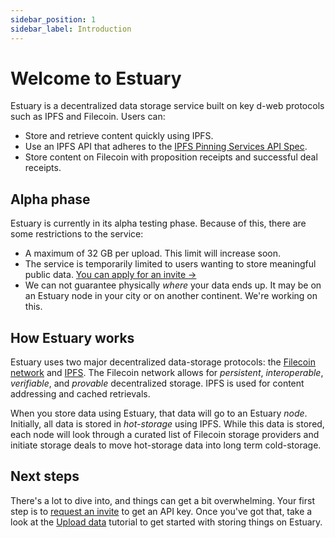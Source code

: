 ```yaml
---
sidebar_position: 1
sidebar_label: Introduction
---
```


# Welcome to Estuary

Estuary is a decentralized data storage service built on key d-web protocols such as IPFS and Filecoin. Users can:

- Store and retrieve content quickly using IPFS.
- Use an IPFS API that adheres to the [IPFS Pinning Services API Spec](https://ipfs.github.io/pinning-services-api-spec/).
- Store content on Filecoin with proposition receipts and successful deal receipts.

## Alpha phase

Estuary is currently in its alpha testing phase. Because of this, there are some restrictions to the service:

- A maximum of 32 GB per upload. This limit will increase soon.
- The service is temporarily limited to users wanting to store meaningful public data. [You can apply for an invite →](/get-invite-key)
- We can not guarantee physically _where_ your data ends up. It may be on an Estuary node in your city or on another continent. We're working on this.

## How Estuary works

Estuary uses two major decentralized data-storage protocols: the [Filecoin network](https://filecoin.io) and [IPFS](https://ipfs.io). The Filecoin network allows for _persistent_, _interoperable_, _verifiable_, and _provable_ decentralized storage. IPFS is used for content addressing and cached retrievals.

When you store data using Estuary, that data will go to an Estuary _node_. Initially, all data is stored in _hot-storage_ using IPFS. While this data is stored, each node will look through a curated list of Filecoin storage providers and initiate storage deals to move hot-storage data into long term cold-storage.

## Next steps

There's a lot to dive into, and things can get a bit overwhelming. Your first step is to [request an invite](/get-invite-key) to get an API key. Once you've got that, take a look at the [Upload data](/tutorial-uploading-your-first-file) tutorial to get started with storing things on Estuary.
